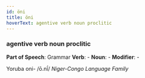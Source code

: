 ```yaml
---
id: öni
title: öni
hoverText: agentive verb noun proclitic
---
```


### agentive verb noun proclitic

**Part of Speech**: Grammar
**Verb**: -
**Noun**: -
**Modifier**: -

Yoruba oni- /ō.nĩ́/
*Niger-Congo Language Family*